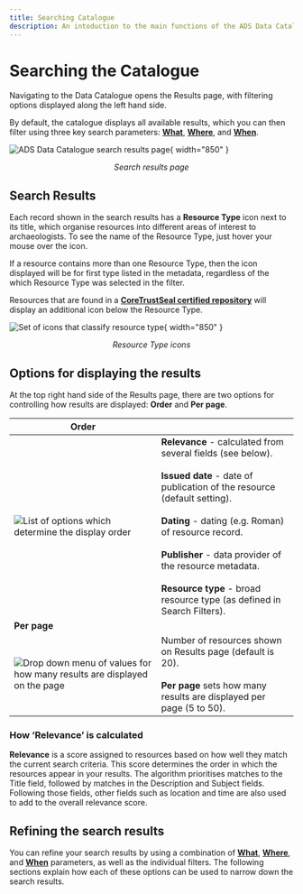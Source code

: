 ```yaml
---
title: Searching Catalogue
description: An intoduction to the main functions of the ADS Data Catalogue
---
```


# Searching the Catalogue

Navigating to the Data Catalogue opens the Results page, with filtering options displayed along the left hand side. 

By default, the catalogue displays all available results, which you can then filter using three key search parameters: [**What**](Section-1_What.md), [**Where**](Section-2_Map_Where.md), and [**When**](Section-3_Time_period_When.md).

![ADS Data Catalogue search results page](assets/02-Search_results_page.png){ width="850" }
<p align=center><i>Search results page</i></p>

## Search Results

Each record shown in the search results has a **Resource Type** icon next to its title, which organise resources into different areas of interest to archaeologists. To see the name of the Resource Type, just hover your mouse over the icon. 

If a resource contains more than one Resource Type, then the icon displayed will be for first type listed in the metadata, regardless of the which Resource Type was selected in the filter. 

Resources that are found in a [**CoreTrustSeal certified repository**](https://www.coretrustseal.org/) will display an additional icon below the Resource Type.

![Set of icons that classify resource type](assets/28-Resource-Type-icon.png){ width="850" }
<p align=center><i>Resource Type icons</i></p>

## Options for displaying the results
At the top right hand side of the Results page, there are two options for controlling how results are displayed: **Order** and **Per page**.

| Order |  |
| ------------- | ----------- |
| ![List of options which determine the display order](assets/31-Order_options.png) | **Relevance** - calculated from several fields (see below).<Br><Br>**Issued date** - date of publication of the resource (default setting).<Br><Br>**Dating** - dating (e.g. Roman) of resource record.<Br><Br>**Publisher** - data provider of the resource metadata.<Br><Br>**Resource type** - broad resource type (as defined in Search Filters).|
| **Per page** |  |
| ![Drop down menu of values for how many results are displayed on the page](assets/30-Per_page.png) | Number of resources shown on Results page (default  is 20). <br><Br>**Per page** sets how many results are displayed per page (5 to 50). |

### How ‘Relevance’ is calculated

**Relevance** is a score assigned to resources based on how well they match the current search criteria. This score determines the order in which the resources appear in your results. The algorithm prioritises matches to the Title field, followed by matches in the Description and Subject fields. Following those fields, other fields such as location and time are also used to add to the overall relevance score. 

## Refining the search results
You can refine your search results by using a combination of [**What**](Section-1_What.md), [**Where**](Section-2_Map_Where.md), and [**When**](Section-3_Time_period_When.md) parameters, as well as the individual filters. The following sections explain how each of these options can be used to narrow down the search results.